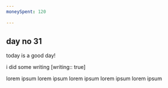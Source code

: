 ```yaml
---
moneySpent: 120
 
---
```

## day no 31
today is a good day!
 

i did some writing [writing:: true]

lorem ipsum lorem ipsum lorem ipsum lorem ipsum lorem ipsum
